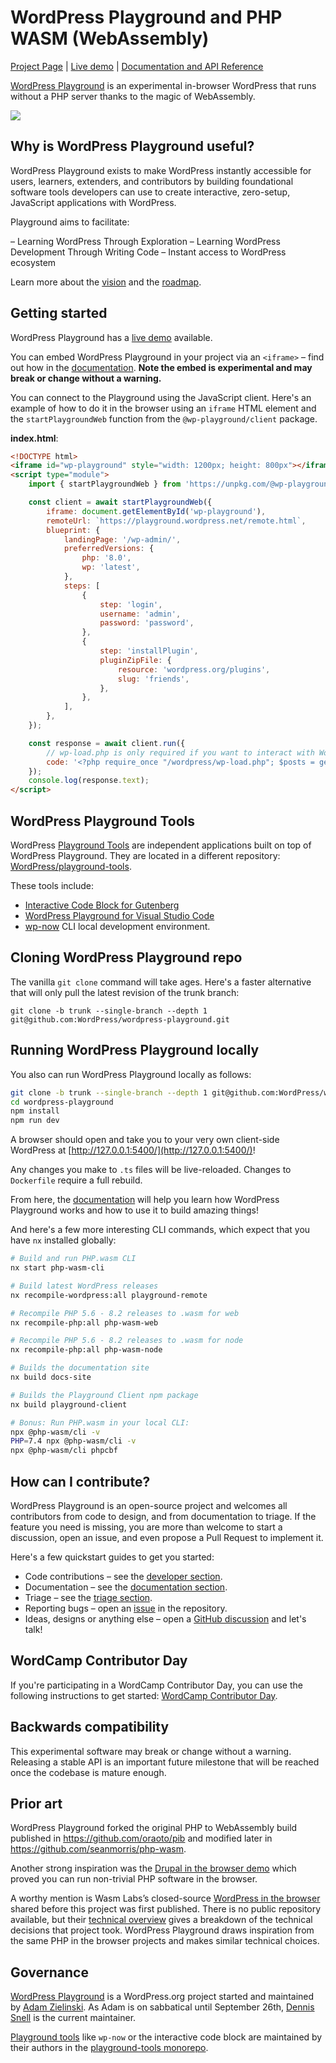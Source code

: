 # WordPress Playground and PHP WASM (WebAssembly)

[Project Page](https://developer.wordpress.org/playground/) | [Live demo](https://playground.wordpress.net/) | [Documentation and API Reference](https://wordpress.github.io/wordpress-playground/)

[WordPress Playground](https://github.com/WordPress/wordpress-playground) is an experimental in-browser WordPress that runs without a PHP server thanks to the magic of WebAssembly.

![](https://raw.githubusercontent.com/wordpress/wordpress-playground/trunk/demo.png)

## Why is WordPress Playground useful?

WordPress Playground exists to make WordPress instantly accessible for users, learners, extenders, and contributors by building foundational software tools developers can use to create interactive, zero-setup, JavaScript applications with WordPress.

Playground aims to facilitate:

– Learning WordPress Through Exploration
– Learning WordPress Development Through Writing Code
– Instant access to WordPress ecosystem

Learn more about the [vision](https://github.com/WordPress/wordpress-playground/issues/472) and the [roadmap](https://github.com/WordPress/wordpress-playground/issues/525).

## Getting started

WordPress Playground has a [live demo](https://developer.wordpress.org/playground/demo/) available.

You can embed WordPress Playground in your project via an `<iframe>` – find out how in the [documentation](https://wordpress.github.io/wordpress-playground/). **Note the embed is experimental and may break or change without a warning.**

You can connect to the Playground using the JavaScript client. Here's an example of how to do it in the browser using an `iframe` HTML element and the `startPlaygroundWeb` function from the `@wp-playground/client` package.

**index.html**:

```html
<!DOCTYPE html>
<iframe id="wp-playground" style="width: 1200px; height: 800px"></iframe>
<script type="module">
	import { startPlaygroundWeb } from 'https://unpkg.com/@wp-playground/client/index.js';

	const client = await startPlaygroundWeb({
		iframe: document.getElementById('wp-playground'),
		remoteUrl: `https://playground.wordpress.net/remote.html`,
		blueprint: {
			landingPage: '/wp-admin/',
			preferredVersions: {
				php: '8.0',
				wp: 'latest',
			},
			steps: [
				{
					step: 'login',
					username: 'admin',
					password: 'password',
				},
				{
					step: 'installPlugin',
					pluginZipFile: {
						resource: 'wordpress.org/plugins',
						slug: 'friends',
					},
				},
			],
		},
	});

	const response = await client.run({
		// wp-load.php is only required if you want to interact with WordPresss.
		code: '<?php require_once "/wordpress/wp-load.php"; $posts = get_posts(); echo "Post Title: " . $posts[0]->post_title;',
	});
	console.log(response.text);
</script>
```

## WordPress Playground Tools

WordPress [Playground Tools](https://github.com/WordPress/playground-tools) are independent applications built on top of WordPress Playground. They are located in a different repository: [WordPress/playground-tools](https://github.com/WordPress/playground-tools).

These tools include:

-   [Interactive Code Block for Gutenberg](https://github.com/WordPress/playground-tools/tree/trunk/packages/interactive-code-block/#readme)
-   [WordPress Playground for Visual Studio Code](https://github.com/WordPress/playground-tools/tree/trunk/packages/vscode-extension/#readme)
-   [wp-now](https://github.com/WordPress/playground-tools/tree/trunk/packages/wp-now/#readme) CLI local development environment.

## Cloning WordPress Playground repo

The vanilla `git clone` command will take ages. Here's a faster alternative that will
only pull the latest revision of the trunk branch:

```
git clone -b trunk --single-branch --depth 1 git@github.com:WordPress/wordpress-playground.git
```

## Running WordPress Playground locally

You also can run WordPress Playground locally as follows:

```bash
git clone -b trunk --single-branch --depth 1 git@github.com:WordPress/wordpress-playground.git
cd wordpress-playground
npm install
npm run dev
```

A browser should open and take you to your very own client-side WordPress at [http://127.0.0.1:5400/](http://127.0.0.1:5400/)!

Any changes you make to `.ts` files will be live-reloaded. Changes to `Dockerfile` require a full rebuild.

From here, the [documentation](https://wordpress.github.io/wordpress-playground/) will help you learn how WordPress Playground works and how to use it to build amazing things!

And here's a few more interesting CLI commands, which expect that you have `nx` installed globally:

```bash
# Build and run PHP.wasm CLI
nx start php-wasm-cli

# Build latest WordPress releases
nx recompile-wordpress:all playground-remote

# Recompile PHP 5.6 - 8.2 releases to .wasm for web
nx recompile-php:all php-wasm-web

# Recompile PHP 5.6 - 8.2 releases to .wasm for node
nx recompile-php:all php-wasm-node

# Builds the documentation site
nx build docs-site

# Builds the Playground Client npm package
nx build playground-client

# Bonus: Run PHP.wasm in your local CLI:
npx @php-wasm/cli -v
PHP=7.4 npx @php-wasm/cli -v
npx @php-wasm/cli phpcbf
```

## How can I contribute?

WordPress Playground is an open-source project and welcomes all contributors from code to design, and from documentation to triage. If the feature you need is missing, you are more than welcome to start a discussion, open an issue, and even propose a Pull Request to implement it.

Here's a few quickstart guides to get you started:

-   Code contributions – see the [developer section](https://wordpress.github.io/wordpress-playground/docs/contributing/code).
-   Documentation – see the [documentation section](https://wordpress.github.io/wordpress-playground/docs/contributing/documentation).
-   Triage – see the [triage section](https://wordpress.github.io/wordpress-playground/docs/contributing/publishing).
-   Reporting bugs – open an [issue](https://github.com/WordPress/wordpress-playground/issues/new) in the repository.
-   Ideas, designs or anything else – open a [GitHub discussion](https://github.com/WordPress/wordpress-playground/discussions) and let's talk!

## WordCamp Contributor Day

If you're participating in a WordCamp Contributor Day, you can use the following instructions to get started: [WordCamp Contributor Day](https://wordpress.github.io/wordpress-playground/docs/wordcamp-contributor-day/).

## Backwards compatibility

This experimental software may break or change without a warning. Releasing a stable API is an important future milestone that will be reached once the codebase is mature enough.

## Prior art

WordPress Playground forked the original PHP to WebAssembly build published in https://github.com/oraoto/pib and modified later in https://github.com/seanmorris/php-wasm.

Another strong inspiration was the [Drupal in the browser demo](https://seanmorris.github.io/php-wasm/?autorun=0&persist=0&single-expression=0&code=%253C%253Fphp%250Aini_set%28%27session.save_path%27%252C%2520%27%252Fhome%252Fweb_user%27%29%253B%250A%250A%2524stdErr%2520%253D%2520fopen%28%27php%253A%252F%252Fstderr%27%252C%2520%27w%27%29%253B%250A%2524errors%2520%253D%2520%255B%255D%253B%250A%250Aregister_shutdown_function%28function%28%29%2520use%28%2524stdErr%252C%2520%2526%2524errors%29%257B%250A%2520%2520%2520%2520fwrite%28%2524stdErr%252C%2520json_encode%28%255B%27session_id%27%2520%253D%253E%2520session_id%28%29%255D%29%2520.%2520%2522%255Cn%2522%29%253B%250A%2520%2520%2520%2520fwrite%28%2524stdErr%252C%2520json_encode%28%255B%27headers%27%253D%253Eheaders_list%28%29%255D%29%2520.%2520%2522%255Cn%2522%29%253B%250A%2520%2520%2520%2520fwrite%28%2524stdErr%252C%2520json_encode%28%255B%27errors%27%2520%253D%253E%2520error_get_last%28%29%255D%29%2520.%2520%2522%255Cn%2522%29%253B%250A%257D%29%253B%250A%250Aset_error_handler%28function%28...%2524args%29%2520use%28%2524stdErr%252C%2520%2526%2524errors%29%257B%250A%2509fwrite%28%2524stdErr%252C%2520print_r%28%2524args%252C1%29%29%253B%250A%257D%29%253B%250A%250A%2524docroot%2520%253D%2520%27%252Fpreload%252Fdrupal-7.59%27%253B%250A%2524path%2520%2520%2520%2520%253D%2520%27%252F%27%253B%250A%2524script%2520%2520%253D%2520%27index.php%27%253B%250A%250A%2524_SERVER%255B%27REQUEST_URI%27%255D%2520%2520%2520%2520%2520%253D%2520%2524docroot%2520.%2520%2524path%253B%250A%2524_SERVER%255B%27REMOTE_ADDR%27%255D%2520%2520%2520%2520%2520%253D%2520%27127.0.0.1%27%253B%250A%2524_SERVER%255B%27SERVER_NAME%27%255D%2520%2520%2520%2520%2520%253D%2520%27localhost%27%253B%250A%2524_SERVER%255B%27SERVER_PORT%27%255D%2520%2520%2520%2520%2520%253D%25203333%253B%250A%2524_SERVER%255B%27REQUEST_METHOD%27%255D%2520%2520%253D%2520%27GET%27%253B%250A%2524_SERVER%255B%27SCRIPT_FILENAME%27%255D%2520%253D%2520%2524docroot%2520.%2520%27%252F%27%2520.%2520%2524script%253B%250A%2524_SERVER%255B%27SCRIPT_NAME%27%255D%2520%2520%2520%2520%2520%253D%2520%2524docroot%2520.%2520%27%252F%27%2520.%2520%2524script%253B%250A%2524_SERVER%255B%27PHP_SELF%27%255D%2520%2520%2520%2520%2520%2520%2520%2520%253D%2520%2524docroot%2520.%2520%27%252F%27%2520.%2520%2524script%253B%250A%250Achdir%28%2524docroot%29%253B%250A%250Aob_start%28%29%253B%250A%250Adefine%28%27DRUPAL_ROOT%27%252C%2520getcwd%28%29%29%253B%250A%250Arequire_once%2520DRUPAL_ROOT%2520.%2520%27%252Fincludes%252Fbootstrap.inc%27%253B%250Adrupal_bootstrap%28DRUPAL_BOOTSTRAP_FULL%29%253B%250A%250A%2524uid%2520%2520%2520%2520%2520%253D%25201%253B%250A%2524user%2520%2520%2520%2520%253D%2520user_load%28%2524uid%29%253B%250A%2524account%2520%253D%2520array%28%27uid%27%2520%253D%253E%2520%2524user-%253Euid%29%253B%250Auser_login_submit%28array%28%29%252C%2520%2524account%29%253B%250A%250A%2524itemPath%2520%253D%2520%2524path%253B%250A%2524itemPath%2520%253D%2520preg_replace%28%27%252F%255E%255C%255C%252Fpreload%252F%27%252C%2520%27%27%252C%2520%2524itemPath%29%253B%250A%2524itemPath%2520%253D%2520preg_replace%28%27%252F%255E%255C%255C%252Fdrupal-7.59%252F%27%252C%2520%27%27%252C%2520%2524itemPath%29%253B%250A%2524itemPath%2520%253D%2520preg_replace%28%27%252F%255E%255C%252F%252F%27%252C%2520%27%27%252C%2520%2524itemPath%29%253B%250A%250Aif%28%2524itemPath%29%250A%257B%250A%2520%2520%2520%2520%250A%2520%2520%2520%2520%2524router_item%2520%253D%2520menu_get_item%28%2524itemPath%29%253B%250A%2520%2520%2520%2520%2524router_item%255B%27access_callback%27%255D%2520%253D%2520true%253B%250A%2520%2520%2520%2520%2524router_item%255B%27access%27%255D%2520%253D%2520true%253B%250A%2520%2520%2520%2520%250A%2520%2520%2520%2520if%2520%28%2524router_item%255B%27include_file%27%255D%29%2520%257B%250A%2520%2520%2520%2520%2520%2520require_once%2520DRUPAL_ROOT%2520.%2520%27%252F%27%2520.%2520%2524router_item%255B%27include_file%27%255D%253B%250A%2520%2520%2520%2520%257D%250A%2520%2520%2520%2520%250A%2520%2520%2520%2520%2524page_callback_result%2520%253D%2520call_user_func_array%28%2524router_item%255B%27page_callback%27%255D%252C%2520unserialize%28%2524router_item%255B%27page_arguments%27%255D%29%29%253B%250A%2520%2520%2520%2520%250A%2520%2520%2520%2520drupal_deliver_page%28%2524page_callback_result%29%253B%250A%257D%250Aelse%250A%257B%250A%2520%2520%2520%2520menu_execute_active_handler%28%29%253B%250A%257D&render-as=html) which proved you can run non-trivial PHP software in the browser.

A worthy mention is Wasm Labs’s closed-source [WordPress in the browser](https://wordpress.wasmlabs.dev/) shared before this project was first published. There is no public repository available, but their [technical overview](https://wasmlabs.dev/articles/wordpress-in-the-browser/) gives a breakdown of the technical decisions that project took. WordPress Playground draws inspiration from the same PHP in the browser projects and makes similar technical choices.

## Governance

[WordPress Playground](https://github.com/WordPress/wordpress-playground) is a WordPress.org project started and maintained by [Adam Zielinski](https://github.com/adamziel). As Adam is on sabbatical until September 26th, [Dennis Snell](https://github.com/dmsnell) is the current maintainer.

[Playground tools](https://github.com/WordPress/playground-tools) like `wp-now` or the interactive code block are maintained by their authors in the [playground-tools monorepo](https://github.com/WordPress/playground-tools).
